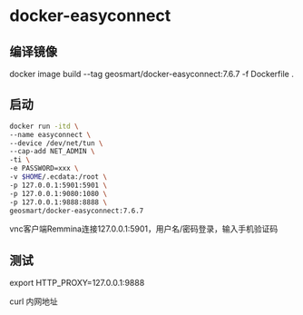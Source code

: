 # docker-easyconnect

## 编译镜像
docker image build  --tag geosmart/docker-easyconnect:7.6.7  -f Dockerfile .

## 启动
```sh
docker run -itd \
--name easyconnect \
--device /dev/net/tun \
--cap-add NET_ADMIN \
-ti \
-e PASSWORD=xxx \
-v $HOME/.ecdata:/root \
-p 127.0.0.1:5901:5901 \
-p 127.0.0.1:9080:1080 \
-p 127.0.0.1:9888:8888 \
geosmart/docker-easyconnect:7.6.7
```
vnc客户端Remmina连接127.0.0.1:5901，用户名/密码登录，输入手机验证码

## 测试
export HTTP_PROXY=127.0.0.1:9888

curl 内网地址